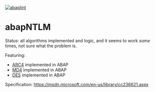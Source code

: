 [![abaplint](https://app.abaplint.org/badges/larshp/abapNTLM)](https://app.abaplint.org/project/larshp/abapNTLM)

# abapNTLM
Status: all algorithms implemented and logic, and it seems to work _some_ times, not sure what the problem is.

Featuring:
* [ARC4](http://en.wikipedia.org/wiki/RC4) implemented in ABAP
* [MD4](http://en.wikipedia.org/wiki/MD4) implemented in ABAP
* [DES](http://en.wikipedia.org/wiki/Data_Encryption_Standard) implemented in ABAP

Specification:
https://msdn.microsoft.com/en-us/library/cc236621.aspx
